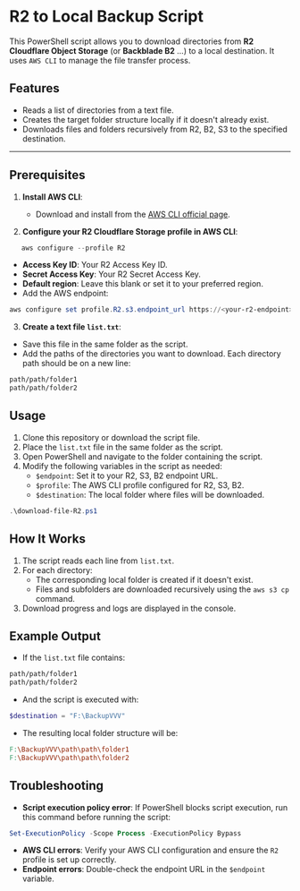 # R2 to Local Backup Script

This PowerShell script allows you to download directories from **R2 Cloudflare Object Storage** (or **Backblade B2** ...) to a local destination. It uses `AWS CLI` to manage the file transfer process.

## Features
- Reads a list of directories from a text file.
- Creates the target folder structure locally if it doesn't already exist.
- Downloads files and folders recursively from R2, B2, S3 to the specified destination.

---

## Prerequisites
1. **Install AWS CLI**:
   - Download and install from the [AWS CLI official page](https://aws.amazon.com/cli/).

2. **Configure your R2 Cloudflare Storage profile in AWS CLI**:
```powershell
   aws configure --profile R2
```

-   **Access Key ID**: Your R2 Access Key ID.
-   **Secret Access Key**: Your R2 Secret Access Key.
-   **Default region**: Leave this blank or set it to your preferred region.
-   Add the AWS endpoint:
```powershell
aws configure set profile.R2.s3.endpoint_url https://<your-r2-endpoint>.cloudflarestorage.com
```
3. **Create a text file `list.txt`**:

-   Save this file in the same folder as the script.
-   Add the paths of the directories you want to download. Each directory path should be on a new line:

```bash
path/path/folder1
path/path/folder2
```
## Usage

1.  Clone this repository or download the script file.
2.  Place the `list.txt` file in the same folder as the script.
3.  Open PowerShell and navigate to the folder containing the script.
4.  Modify the following variables in the script as needed:
    -   `$endpoint`: Set it to your R2, S3, B2 endpoint URL.
    -   `$profile`: The AWS CLI profile configured for R2, S3, B2.
    -   `$destination`: The local folder where files will be downloaded.
```powershell
.\download-file-R2.ps1
```
## How It Works

1.  The script reads each line from `list.txt`.
2.  For each directory:
    -   The corresponding local folder is created if it doesn't exist.
    -   Files and subfolders are downloaded recursively using the `aws s3 cp` command.
3.  Download progress and logs are displayed in the console.

## Example Output

- If the `list.txt` file contains:
```bash
path/path/folder1
path/path/folder2
```
- And the script is executed with:
```powershell
$destination = "F:\BackupVVV"
```
- The resulting local folder structure will be:
```makefile
F:\BackupVVV\path\path\folder1
F:\BackupVVV\path\path\folder2
```
## Troubleshooting

-   **Script execution policy error**: If PowerShell blocks script execution, run this command before running the script:
```powershell
Set-ExecutionPolicy -Scope Process -ExecutionPolicy Bypass
```
-   **AWS CLI errors**: Verify your AWS CLI configuration and ensure the `R2` profile is set up correctly.
-   **Endpoint errors**: Double-check the endpoint URL in the `$endpoint` variable.

